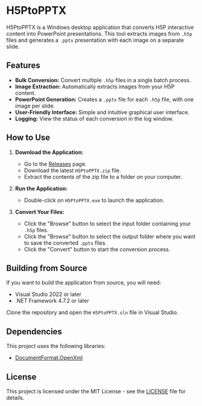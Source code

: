 # H5PtoPPTX

H5PtoPPTX is a Windows desktop application that converts H5P interactive content into PowerPoint presentations. This tool extracts images from `.h5p` files and generates a `.pptx` presentation with each image on a separate slide.

## Features

*   **Bulk Conversion:** Convert multiple `.h5p` files in a single batch process.
*   **Image Extraction:** Automatically extracts images from your H5P content.
*   **PowerPoint Generation:** Creates a `.pptx` file for each `.h5p` file, with one image per slide.
*   **User-Friendly Interface:** Simple and intuitive graphical user interface.
*   **Logging:** View the status of each conversion in the log window.

## How to Use

1.  **Download the Application:**
    *   Go to the [Releases](https://github.com/DilukshanN7/H5PtoPPTX/releases) page.
    *   Download the latest `H5PtoPPTX.zip` file.
    *   Extract the contents of the zip file to a folder on your computer.

2.  **Run the Application:**
    *   Double-click on `H5PtoPPTX.exe` to launch the application.

3.  **Convert Your Files:**
    *   Click the "Browse" button to select the input folder containing your `.h5p` files.
    *   Click the "Browse" button to select the output folder where you want to save the converted `.pptx` files.
    *   Click the "Convert" button to start the conversion process.

## Building from Source

If you want to build the application from source, you will need:

*   Visual Studio 2022 or later
*   .NET Framework 4.7.2 or later

Clone the repository and open the `H5PtoPPTX.sln` file in Visual Studio.

## Dependencies

This project uses the following libraries:

*   [DocumentFormat.OpenXml](https://www.nuget.org/packages/DocumentFormat.OpenXml/)

## License

This project is licensed under the MIT License - see the [LICENSE](LICENSE) file for details.